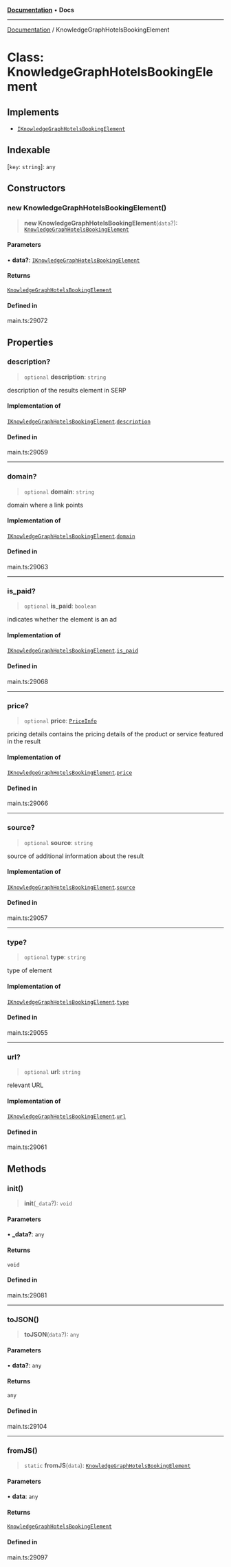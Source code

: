 [**Documentation**](../README.md) • **Docs**

***

[Documentation](../README.md) / KnowledgeGraphHotelsBookingElement

# Class: KnowledgeGraphHotelsBookingElement

## Implements

- [`IKnowledgeGraphHotelsBookingElement`](../interfaces/IKnowledgeGraphHotelsBookingElement.md)

## Indexable

 \[`key`: `string`\]: `any`

## Constructors

### new KnowledgeGraphHotelsBookingElement()

> **new KnowledgeGraphHotelsBookingElement**(`data`?): [`KnowledgeGraphHotelsBookingElement`](KnowledgeGraphHotelsBookingElement.md)

#### Parameters

• **data?**: [`IKnowledgeGraphHotelsBookingElement`](../interfaces/IKnowledgeGraphHotelsBookingElement.md)

#### Returns

[`KnowledgeGraphHotelsBookingElement`](KnowledgeGraphHotelsBookingElement.md)

#### Defined in

main.ts:29072

## Properties

### description?

> `optional` **description**: `string`

description of the results element in SERP

#### Implementation of

[`IKnowledgeGraphHotelsBookingElement`](../interfaces/IKnowledgeGraphHotelsBookingElement.md).[`description`](../interfaces/IKnowledgeGraphHotelsBookingElement.md#description)

#### Defined in

main.ts:29059

***

### domain?

> `optional` **domain**: `string`

domain where a link points

#### Implementation of

[`IKnowledgeGraphHotelsBookingElement`](../interfaces/IKnowledgeGraphHotelsBookingElement.md).[`domain`](../interfaces/IKnowledgeGraphHotelsBookingElement.md#domain)

#### Defined in

main.ts:29063

***

### is\_paid?

> `optional` **is\_paid**: `boolean`

indicates whether the element is an ad

#### Implementation of

[`IKnowledgeGraphHotelsBookingElement`](../interfaces/IKnowledgeGraphHotelsBookingElement.md).[`is_paid`](../interfaces/IKnowledgeGraphHotelsBookingElement.md#is_paid)

#### Defined in

main.ts:29068

***

### price?

> `optional` **price**: [`PriceInfo`](PriceInfo.md)

pricing details
contains the pricing details of the product or service featured in the result

#### Implementation of

[`IKnowledgeGraphHotelsBookingElement`](../interfaces/IKnowledgeGraphHotelsBookingElement.md).[`price`](../interfaces/IKnowledgeGraphHotelsBookingElement.md#price)

#### Defined in

main.ts:29066

***

### source?

> `optional` **source**: `string`

source of additional information about the result

#### Implementation of

[`IKnowledgeGraphHotelsBookingElement`](../interfaces/IKnowledgeGraphHotelsBookingElement.md).[`source`](../interfaces/IKnowledgeGraphHotelsBookingElement.md#source)

#### Defined in

main.ts:29057

***

### type?

> `optional` **type**: `string`

type of element

#### Implementation of

[`IKnowledgeGraphHotelsBookingElement`](../interfaces/IKnowledgeGraphHotelsBookingElement.md).[`type`](../interfaces/IKnowledgeGraphHotelsBookingElement.md#type)

#### Defined in

main.ts:29055

***

### url?

> `optional` **url**: `string`

relevant URL

#### Implementation of

[`IKnowledgeGraphHotelsBookingElement`](../interfaces/IKnowledgeGraphHotelsBookingElement.md).[`url`](../interfaces/IKnowledgeGraphHotelsBookingElement.md#url)

#### Defined in

main.ts:29061

## Methods

### init()

> **init**(`_data`?): `void`

#### Parameters

• **\_data?**: `any`

#### Returns

`void`

#### Defined in

main.ts:29081

***

### toJSON()

> **toJSON**(`data`?): `any`

#### Parameters

• **data?**: `any`

#### Returns

`any`

#### Defined in

main.ts:29104

***

### fromJS()

> `static` **fromJS**(`data`): [`KnowledgeGraphHotelsBookingElement`](KnowledgeGraphHotelsBookingElement.md)

#### Parameters

• **data**: `any`

#### Returns

[`KnowledgeGraphHotelsBookingElement`](KnowledgeGraphHotelsBookingElement.md)

#### Defined in

main.ts:29097
